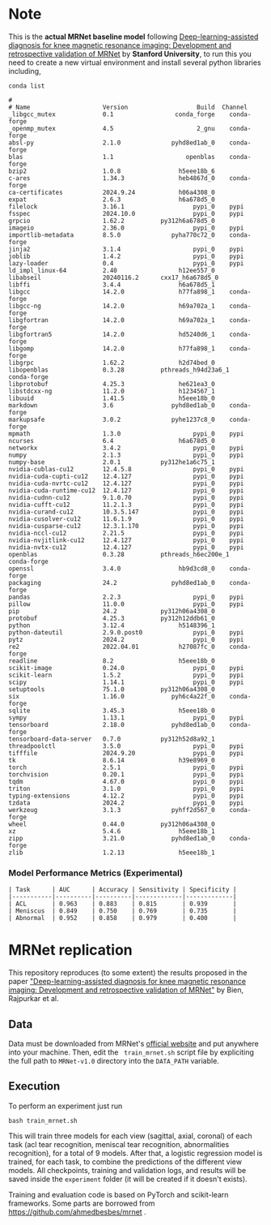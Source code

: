 # Note
This is the **actual MRNet baseline model** following [Deep-learning-assisted diagnosis for knee magnetic resonance imaging: Development and retrospective validation of MRNet](https://journals.plos.org/plosmedicine/article?id=10.1371/journal.pmed.1002699) by **Stanford University**, to run this you need to create a new virtual environment and install several python libraries including,

```
conda list

#
# Name                    Version                   Build  Channel
_libgcc_mutex             0.1                 conda_forge    conda-forge
_openmp_mutex             4.5                       2_gnu    conda-forge
absl-py                   2.1.0              pyhd8ed1ab_0    conda-forge
blas                      1.1                    openblas    conda-forge
bzip2                     1.0.8                h5eee18b_6  
c-ares                    1.34.3               heb4867d_0    conda-forge
ca-certificates           2024.9.24            h06a4308_0  
expat                     2.6.3                h6a678d5_0  
filelock                  3.16.1                   pypi_0    pypi
fsspec                    2024.10.0                pypi_0    pypi
grpcio                    1.62.2          py312h6a678d5_0  
imageio                   2.36.0                   pypi_0    pypi
importlib-metadata        8.5.0              pyha770c72_0    conda-forge
jinja2                    3.1.4                    pypi_0    pypi
joblib                    1.4.2                    pypi_0    pypi
lazy-loader               0.4                      pypi_0    pypi
ld_impl_linux-64          2.40                 h12ee557_0  
libabseil                 20240116.2      cxx17_h6a678d5_0  
libffi                    3.4.4                h6a678d5_1  
libgcc                    14.2.0               h77fa898_1    conda-forge
libgcc-ng                 14.2.0               h69a702a_1    conda-forge
libgfortran               14.2.0               h69a702a_1    conda-forge
libgfortran5              14.2.0               hd5240d6_1    conda-forge
libgomp                   14.2.0               h77fa898_1    conda-forge
libgrpc                   1.62.2               h2d74bed_0  
libopenblas               0.3.28          pthreads_h94d23a6_1    conda-forge
libprotobuf               4.25.3               he621ea3_0  
libstdcxx-ng              11.2.0               h1234567_1  
libuuid                   1.41.5               h5eee18b_0  
markdown                  3.6                pyhd8ed1ab_0    conda-forge
markupsafe                3.0.2              pyhe1237c8_0    conda-forge
mpmath                    1.3.0                    pypi_0    pypi
ncurses                   6.4                  h6a678d5_0  
networkx                  3.4.2                    pypi_0    pypi
numpy                     2.1.3                    pypi_0    pypi
numpy-base                2.0.1           py312he1a6c75_1  
nvidia-cublas-cu12        12.4.5.8                 pypi_0    pypi
nvidia-cuda-cupti-cu12    12.4.127                 pypi_0    pypi
nvidia-cuda-nvrtc-cu12    12.4.127                 pypi_0    pypi
nvidia-cuda-runtime-cu12  12.4.127                 pypi_0    pypi
nvidia-cudnn-cu12         9.1.0.70                 pypi_0    pypi
nvidia-cufft-cu12         11.2.1.3                 pypi_0    pypi
nvidia-curand-cu12        10.3.5.147               pypi_0    pypi
nvidia-cusolver-cu12      11.6.1.9                 pypi_0    pypi
nvidia-cusparse-cu12      12.3.1.170               pypi_0    pypi
nvidia-nccl-cu12          2.21.5                   pypi_0    pypi
nvidia-nvjitlink-cu12     12.4.127                 pypi_0    pypi
nvidia-nvtx-cu12          12.4.127                 pypi_0    pypi
openblas                  0.3.28          pthreads_h6ec200e_1    conda-forge
openssl                   3.4.0                hb9d3cd8_0    conda-forge
packaging                 24.2               pyhd8ed1ab_0    conda-forge
pandas                    2.2.3                    pypi_0    pypi
pillow                    11.0.0                   pypi_0    pypi
pip                       24.2            py312h06a4308_0  
protobuf                  4.25.3          py312h12ddb61_0  
python                    3.12.4               h5148396_1  
python-dateutil           2.9.0.post0              pypi_0    pypi
pytz                      2024.2                   pypi_0    pypi
re2                       2022.04.01           h27087fc_0    conda-forge
readline                  8.2                  h5eee18b_0  
scikit-image              0.24.0                   pypi_0    pypi
scikit-learn              1.5.2                    pypi_0    pypi
scipy                     1.14.1                   pypi_0    pypi
setuptools                75.1.0          py312h06a4308_0  
six                       1.16.0             pyh6c4a22f_0    conda-forge
sqlite                    3.45.3               h5eee18b_0  
sympy                     1.13.1                   pypi_0    pypi
tensorboard               2.18.0             pyhd8ed1ab_0    conda-forge
tensorboard-data-server   0.7.0           py312h52d8a92_1  
threadpoolctl             3.5.0                    pypi_0    pypi
tifffile                  2024.9.20                pypi_0    pypi
tk                        8.6.14               h39e8969_0  
torch                     2.5.1                    pypi_0    pypi
torchvision               0.20.1                   pypi_0    pypi
tqdm                      4.67.0                   pypi_0    pypi
triton                    3.1.0                    pypi_0    pypi
typing-extensions         4.12.2                   pypi_0    pypi
tzdata                    2024.2                   pypi_0    pypi
werkzeug                  3.1.3              pyhff2d567_0    conda-forge
wheel                     0.44.0          py312h06a4308_0  
xz                        5.4.6                h5eee18b_1  
zipp                      3.21.0             pyhd8ed1ab_0    conda-forge
zlib                      1.2.13               h5eee18b_1
```

### Model Performance Metrics (Experimental)

```
| Task      | AUC      | Accuracy | Sensitivity | Specificity |
|-----------|----------|----------|-------------|-------------|
| ACL       | 0.963    | 0.883    | 0.815       | 0.939       |
| Meniscus  | 0.849    | 0.750    | 0.769       | 0.735       |
| Abnormal  | 0.952    | 0.858    | 0.979       | 0.400       |

```

# MRNet replication

This repository reproduces (to some extent) the results proposed in the paper ["Deep-learning-assisted diagnosis for knee magnetic resonance imaging: Development and retrospective validation of MRNet"](https://journals.plos.org/plosmedicine/article?id=10.1371/journal.pmed.1002699) by Bien, Rajpurkar et al.

## Data

Data must be downloaded from MRNet's [official website](https://stanfordmlgroup.github.io/competitions/mrnet/) and put anywhere into your machine. Then, edit the  ``` train_mrnet.sh``` script file by expliciting the full path to ```MRNet-v1.0``` directory into the ```DATA_PATH``` variable.

## Execution
To perform an experiment just run
```
bash train_mrnet.sh
```

This will train three models for each view (sagittal, axial, coronal) of each task (acl tear recognition, meniscal tear recognition, abnormalities recognition), for a total of 9 models. After that, a logistic regression model is trained, for each task, to combine the predictions of the different view models.
All checkpoints, training and validation logs, and results will be saved inside the ```experiment``` folder (it will be created if it doesn't exists).
 
Training and evaluation code is based on PyTorch and scikit-learn frameworks. Some parts are borrowed from https://github.com/ahmedbesbes/mrnet .
